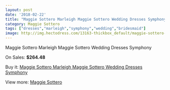```yaml
---
layout: post
date: '2018-02-22'
title: "Maggie Sottero Marleigh Maggie Sottero Wedding Dresses Symphony"
category: Maggie Sottero
tags: ["dresses","marleigh","symphony","wedding","bridesmaid"]
image: http://img.hectodress.com/13163-thickbox_default/maggie-sottero-marleigh-maggie-sottero-wedding-dresses-symphony.jpg
---
```

Maggie Sottero Marleigh Maggie Sottero Wedding Dresses Symphony

On Sales: **$264.48**
<a href="https://www.hectodress.com/maggie-sottero/6402-maggie-sottero-marleigh-maggie-sottero-wedding-dresses-symphony.html"><amp-img layout="responsive" width="600" height="600" src="//img.hectodress.com/13163-thickbox_default/maggie-sottero-marleigh-maggie-sottero-wedding-dresses-symphony.jpg" alt="Maggie Sottero Marleigh Maggie Sottero Wedding Dresses Symphony 0" /></a>
<a href="https://www.hectodress.com/maggie-sottero/6402-maggie-sottero-marleigh-maggie-sottero-wedding-dresses-symphony.html"><amp-img layout="responsive" width="600" height="600" src="//img.hectodress.com/13165-thickbox_default/maggie-sottero-marleigh-maggie-sottero-wedding-dresses-symphony.jpg" alt="Maggie Sottero Marleigh Maggie Sottero Wedding Dresses Symphony 1" /></a>
<a href="https://www.hectodress.com/maggie-sottero/6402-maggie-sottero-marleigh-maggie-sottero-wedding-dresses-symphony.html"><amp-img layout="responsive" width="600" height="600" src="//img.hectodress.com/13164-thickbox_default/maggie-sottero-marleigh-maggie-sottero-wedding-dresses-symphony.jpg" alt="Maggie Sottero Marleigh Maggie Sottero Wedding Dresses Symphony 2" /></a>

Buy it: [Maggie Sottero Marleigh Maggie Sottero Wedding Dresses Symphony](https://www.hectodress.com/maggie-sottero/6402-maggie-sottero-marleigh-maggie-sottero-wedding-dresses-symphony.html "Maggie Sottero Marleigh Maggie Sottero Wedding Dresses Symphony")

View more: [Maggie Sottero](https://www.hectodress.com/109-maggie-sottero "Maggie Sottero")
